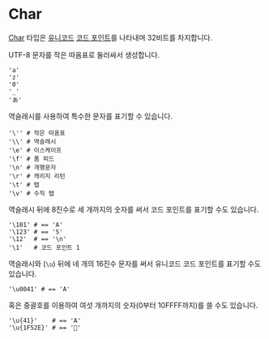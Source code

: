 # Char

[Char](http://crystal-lang.org/api/Char.html) 타입은 [유니코드](http://en.wikipedia.org/wiki/Unicode) [코드 포인트](http://en.wikipedia.org/wiki/Code_point)를 나타내며 32비트를 차지합니다.

UTF-8 문자를 작은 따옴표로 둘러싸서 생성합니다.

```crystal
'a'
'z'
'0'
'_'
'あ'
```

역슬래시를 사용하여 특수한 문자를 표기할 수 있습니다.

```crystal
'\'' # 작은 따옴표
'\\' # 역슬래시
'\e' # 이스케이프
'\f' # 폼 피드
'\n' # 개행문자
'\r' # 캐리지 리턴
'\t' # 탭
'\v' # 수직 탭
```

역슬래시 뒤에 8진수로 세 개까지의 숫자를 써서 코드 포인트를 표기할 수도 있습니다.

```crystal
'\101' # == 'A'
'\123' # == 'S'
'\12'  # == '\n'
'\1'   # 코드 포인트 1
```

역슬래시와 (`\u`) 뒤에 네 개의 16진수 문자를 써서 유니코드 코드 포인트를 표기할 수도 있습니다.

```crystal
'\u0041' # == 'A'
```

혹은 중괄호를 이용하여 여섯 개까지의 숫자(0부터 10FFFF까지)를 쓸 수도 있습니다.

```crystal
'\u{41}'    # == 'A'
'\u{1F52E}' # == '🔮'
```

